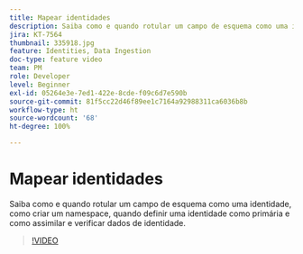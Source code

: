 ```yaml
---
title: Mapear identidades
description: Saiba como e quando rotular um campo de esquema como uma identidade e como criar um namespace. Saiba quando definir uma identidade como primária e como assimilar e verificar dados de identidade.
jira: KT-7564
thumbnail: 335918.jpg
feature: Identities, Data Ingestion
doc-type: feature video
team: PM
role: Developer
level: Beginner
exl-id: 05264e3e-7ed1-422e-8cde-f09c6d7e590b
source-git-commit: 81f5cc22d46f89ee1c7164a92988311ca6036b8b
workflow-type: ht
source-wordcount: '68'
ht-degree: 100%

---
```


# Mapear identidades

Saiba como e quando rotular um campo de esquema como uma identidade, como criar um namespace, quando definir uma identidade como primária e como assimilar e verificar dados de identidade.

>[!VIDEO](https://video.tv.adobe.com/v/335918?quality=12&learn=on)
